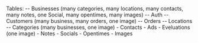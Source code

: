 Tables:
    -- Businesses (many categories, many locations, many contacts, many notes, one Social, many opentimes, many images)
    -- Auth
    -- Customers (many business, many orders, one image)
    -- Orders
    -- Locations
    -- Categories (many businesses, one image)
    - Contacts
    - Ads
    - Eveluations (one image)
    - Notes
    - Socials
    - Opentimes
    - Images